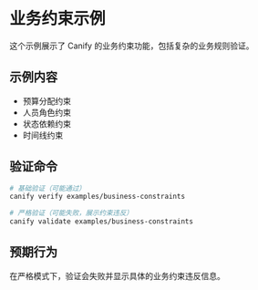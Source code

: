 # 业务约束示例

这个示例展示了 Canify 的业务约束功能，包括复杂的业务规则验证。

## 示例内容

- 预算分配约束
- 人员角色约束
- 状态依赖约束
- 时间线约束

## 验证命令

```bash
# 基础验证（可能通过）
canify verify examples/business-constraints

# 严格验证（可能失败，展示约束违反）
canify validate examples/business-constraints
```

## 预期行为

在严格模式下，验证会失败并显示具体的业务约束违反信息。